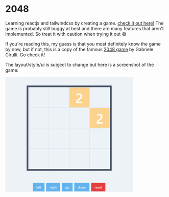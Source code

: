 # 2048

Learning reactjs and tailwindcss by creating a game.
[check it out here!](https://junhyukhan.netlify.app/)
The game is probably still buggy at best and there are many features that aren't implemented. So treat it with caution when trying it out :sweat_smile:

If you're reading this, my guess is that you most definitely know the game by now, but if not, this is a copy of the famous [2048 game](https://gabrielecirulli.github.io/2048/) by Gabriele Cirulli. 
Go check it!



The layout/style/ui is subject to change but here is a screenshot of the game:

<img src="public/gameplay_screenshot.png" width="400"/>
